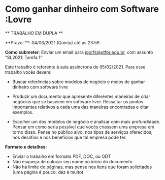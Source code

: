 # Como ganhar dinheiro com Software :Lovre  

** TRABALHO EM DUPLA **

**Prazo: **: 04/03/2021 (Quinta) até as 23:59

**Como submeter**: Enviar um email para igorfs@utfpr.edu.br, com assunto "SL2021: Tarefa 1"

Este trabalho é referente à aula assíncrona de 05/02/2021. Para esse trabalho vocês devem:

* Buscar referências sobre modelos de negócio e meios de ganhar dinheiro com software livre

* Produzir um documento que apresente diferentes maneiras de criar negócios que se baseiem em software livre. 
Ressaltar os pontos importantes relativos a cada uma das maneiras encontradas e citar exemplos.

* Escolher um dos modelos de negócio e analisar com mais profundidade. Pensar em como seria possível que vocês criassem uma empresa em torno disso.
Pense no público alvo, nos tipos de serviços oferecidos, nos desafios e nos benefícios que tal empresa pode ter.

**Formato e detalhes:**
- Enviar o trabalho em formato PDF, DOC, ou ODT
- Não esqueça de colocar seu nome no início do documento
- Não há limite de páginas, mas pense nos itens que foram solicitados (uma página é pouco; dez é muito).

